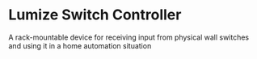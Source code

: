 # Lumize Switch Controller

A rack-mountable device for receiving input from physical wall switches and using it in a home automation situation
